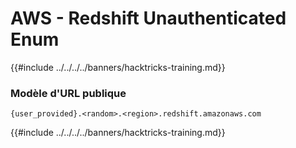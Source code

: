 # AWS - Redshift Unauthenticated Enum

{{#include ../../../../banners/hacktricks-training.md}}

### Modèle d'URL publique
```
{user_provided}.<random>.<region>.redshift.amazonaws.com
```
{{#include ../../../../banners/hacktricks-training.md}}
